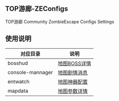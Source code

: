 ## TOP游廊-ZEConfigs
TOP游廊 Community ZombieEscape Configs Settings
## 使用说明
| 对应目录 | 说明                                                                       |
|----------|----------------------------------------------------------------------------|
| bosshud  | [地图BOSS详情](./bosshud/README.md)             |
| console-mannager  | [地图剧情消息](./console-mannager/README.md)             |
| entwatch  | [地图神器配置](./entwatch/README.md)             |
| mapdata  | [地图参数详情](./mapdata/README.md)            |
